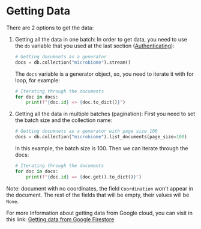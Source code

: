 # Getting Data

There are 2 options to get the data:
1. Getting all the data in one batch:
    In order to get data, you need to use the `db` variable that you used at the last section ([Authenticating](https://matan15.github.io/microbiome-data-management-docs/authenticating.html)):

    ```Python
    # Getting documnets as a generator
    docs = db.collection("microbiome").stream()
    ```
    
    The `docs` variable is a generator object, so, you need to iterate it with for loop, for example:
    ```Python
   # Iterating through the documents
    for doc in docs:
        print(f"{doc.id} => {doc.to_dict()}")
    ```

2. Getting all the data in multiple batches (pagination):
    First you need to set the batch size and the collection name:
    ```Python
   # Getting documnets as a generator with page size 100
   docs = db.collection("microbiome").list_documents(page_size=100)
    ```
    In this example, the batch size is 100.
    Then we can iterate through the docs:
    ```Python
   # Iterating through the documents
    for doc in docs:
        print(f"{doc.id} => {doc.get().to_dict()}")
    ```

Note: document with no coordinates, the field `Coordination` won't appear in the document. The rest of the fields that will be empty, their values will be `None`.

For more Information about getting data from Google cloud, you can visit in this link:
[Getting data from Google Firestore](https://cloud.google.com/firestore/docs/query-data/get-data)
